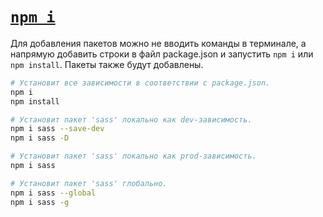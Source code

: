 # [`npm i`](../index.md)

Для добавления пакетов можно не вводить команды в терминале, а напрямую добавить строки в файл package.json и запустить `npm i` или `npm install`. Пакеты также будут добавлены.

```bash
# Установит все зависимости в соответствии с package.json.
npm i
npm install

# Установит пакет 'sass' локально как dev-зависимость.
npm i sass --save-dev
npm i sass -D

# Установит пакет 'sass' локально как prod-зависимость.
npm i sass

# Установит пакет 'sass' глобально.
npm i sass --global
npm i sass -g
```
